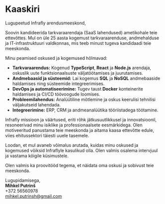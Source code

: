 # Kaaskiri

Lugupeetud Infrafly arendusmeeskond,

Soovin kandideerida tarkvaraarendaja (SaaS lahendused) ametikohale teie ettevõttes. Mul on üle 25 aasta kogemust tarkvaraarenduse, andmehalduse ja IT-infrastruktuuri valdkonnas, mis teeb minust tugeva kandidaadi teie meeskonda.

Minu peamised oskused ja kogemused hõlmavad:

- **Tarkvaraarendus:** Kogenud **TypeScript**, **React** ja **Node.js** arendaja, oskuslik uute funktsionaalsuste väljatöötamises ja juurutamises.
- **Andmebaasid ja süsteemid:** Lai kogemus **SQL** ja **NoSQL** andmebaaside haldamises ning süsteemide integreerimises.
- **DevOps ja automatiseerimine:** Tugev taust **Docker** konteinerite haldamises ja CI/CD töövoogude loomises.
- **Probleemilahendus:** Analüütiline mõtlemine ja oskus keerulisi tehnilisi väljakutseid lahendada.
- **Integreerimine:** ERP, CRM ja andmeanalüütika tööriistadega töötamine.

Infrafly missioon ja väärtused, eriti rõhk jätkusuutlikkusel ja innovatsioonil, resoneerivad minu isiklike ja professionaalsete eesmärkidega. Olen motiveeritud panustama teie meeskonda ja aitama kaasa ettevõtte edule, viies ehitussektori täiesti uuele tasemele.

Loodan, et mul avaneb võimalus arutada, kuidas minu oskused ja kogemused võiksid Infraflyle kasulikud olla. Olen valmis osalema intervjuul ja vastama kõigile küsimustele.

Olen valmis ka proovitööd tegema, et näidata oma oskusi ja sobivust teie meeskonda.

Lugupidamisega,  
**Mihkel Putrinš**  
+372 56560978  
[mihkel.putrinsh@gmail.com](mailto:mihkel.putrinsh@gmail.com)

